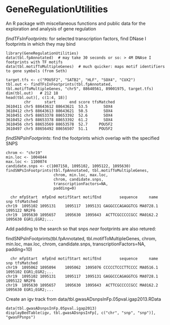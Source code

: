 # GeneRegulationUtilities
An R package with miscellaneous functions and public data for the exploration and analysis of gene regulation

_findTFsInFootprints_: for selected transcription factors, find  DNase I footprints in which they may bind

    library(GeneRegulationUtilities)
    data(tbl.fpAnnotated)  # may take 30 seconds or so: > 4M DNAse I footprints with TF motifs
    data(tbl.motifToMultipleGenes)  # much quicker: maps motif identifiers to gene symbols (from Seth)

    target.tfs <- c("POU5F2", "SATB2", "HLF", "SOX4", "CUX2")
    tbl.out <- findTFsInFootprints(tbl.fpAnnotated, tbl.motifToMultipleGenes, "chr5", 88640561, 89001975, target.tfs)
    dim(tbl.out)   # 212 18
    head(tbl.out)[, c(1:4, 18)]
            chr      start      end score tfsMatched
    3610411 chr5 88643612 88643621  53.5       SOX4
    3610412 chr5 88643613 88643621  50.5       SOX4
    3610451 chr5 88653378 88653392  52.6       SOX4
    3610452 chr5 88653378 88653392  61.2       SOX4
    3610456 chr5 88653569 88653578  52.7     POU5F2
    3610497 chr5 88656492 88656507  51.1     POU5F2


_findSNPsInFootprints_: find the footprints which overlap with the specified SNPS

    chrom <- "chr19"
    min.loc <- 1004844
    max.loc <- 1100074
    candidate.snps <- c(1007158, 1095102, 1095122, 1095630)
    findSNPsInFootprints(tbl.fpAnnotated, tbl.motifToMultipleGenes,
                         chrom, min.loc, max.loc,
                         chrom, candidate.snps,
                         transcriptionFactors=NA,
                         padding=0)

      chr mfpStart  mfpEnd motifStart motifEnd        sequence     name     snp	tfsMatched
    chr19  1095102 1095131    1095117  1095131 GAGGCCCAGAGGTCG MA0728.1 1095122	NR2F6
    chr19  1095630 1095657    1095630  1095643  ACTTCGCCCCCGCC MA0162.2 1095630 EGR1;EGR2;...

Add padding to the search so that snps _near_ footprints are also retured:

   findSNPsInFootprints(tbl.fpAnnotated, tbl.motifToMultipleGenes,
                        chrom, min.loc, max.loc,
                        chrom, candidate.snps,
                        transcriptionFactors=NA,
                        padding=10)

      chr mfpStart  mfpEnd motifStart motifEnd        sequence     name     snp	tfsMatched
    chr19  1095062 1095094    1095062  1095076 CCCCCTCCCTTCCCC MA0516.1 1095102 EGR1;EGR2;...
    chr19  1095102 1095131    1095117  1095131 GAGGCCCAGAGGTCG MA0728.1 1095122 NR2F6
    chr19  1095630 1095657    1095630  1095643  ACTTCGCCCCCGCC MA0162.2 1095630 EGR1;EGR2;...

Create an igv track from data/tbl.gwasADsnpsInFp.05pval.igap2013.RData

````
data(tbl.gwasADsnpsInFp.05pval.igap2013)
displayBedTable(igv, tbl.gwasADsnpsInFp[, c("chr", "snp", "snp")], "gwasFPsnps")
````
